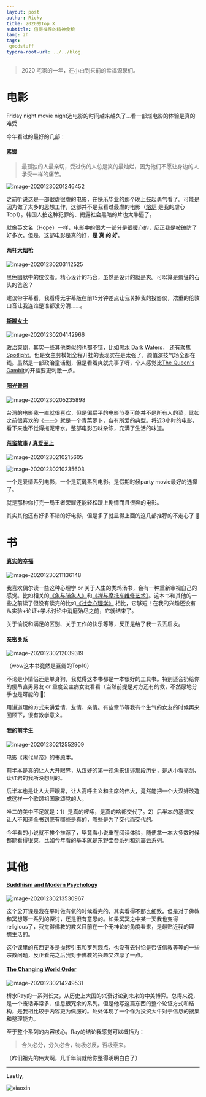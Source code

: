```yaml
---
layout: post
author: Ricky
title: 2020的Top X
subtitle: 值得推荐的精神食粮
lang: zh
tags:
 goodstuff
typora-root-url: ../../blog
---
```


> 2020 宅家的一年，在小白到来前的幸福源泉们。



# 电影

Friday night movie night选电影的时间越来越久了…看一部烂电影的体验是真的难受

今年看过的最好的几部：

#### [素媛](https://movie.douban.com/subject/21937452/)

> 最孤独的人最亲切，受过伤的人总是笑的最灿烂，因为他们不愿让身边的人承受一样的痛苦。

![image-20201230201246452](/img/in-post/image-20201230201246452.png)

之前听说这是一部很虐很虐的电影，在快乐毕业的那个晚上鼓起勇气看了。可能是因为做了太多的思想工作，这部并不是我看过最虐的电影（[熔炉](https://movie.douban.com/subject/5912992/?from=subject-page) 是我的虐心Top1）。韩国人拍这种犯罪的、揭露社会黑暗的片也太牛逼了。

就像英文名（Hope）一样，电影中的很大一部分是很暖心的，反正我是被破防了好多次。但是，这部电影是真的好，**是 真 的 好**。



#### [两杆大烟枪](https://movie.douban.com/subject/1293350/)

![image-20201230203112525](/img/in-post/image-20201230203112525.png)

黑色幽默中的佼佼者。精心设计的巧合，虽然是设计的就是爽。可以算是疯狂的石头的爸爸？

建议带字幕看，我看得无字幕版在前15分钟差点让我关掉我的投影仪，浓重的伦敦口音让我连谁是谁都没分清……。



#### [斯隆女士](https://movie.douban.com/subject/26703158/)

![image-20201230204142966](/img/in-post/image-20201230204142966.png)

政治爽剧，其实一些其他类似的也都不错，比如[黑水 Dark Waters](https://movie.douban.com/subject/30331959/?from=subject-page)， 还有[聚焦 Spotlight](https://movie.douban.com/subject/25954475/?from=subject-page)。但是女主劳模姐全程开挂的表现实在是太强了，颜值演技气场全都在线。虽然是一部政治童话剧，但是看着爽就完事了呀，个人感觉比[The Queen's Gambit](https://movie.douban.com/subject/32579283/)的开挂要更刺激一点。





#### [阳光普照](https://movie.douban.com/subject/30292777/)

![image-20201230205235898](/img/in-post/image-20201230205235898.png)

台湾的电影我一直就很喜欢，但是偏扁平的电影节奏可能并不是所有人的菜，比如之前很喜欢的《[一一](https://movie.douban.com/subject/1292434/)》就是一个青菜萝卜，各有所爱的典型。将近3小时的电影，看下来也不觉得拖泥带水。整部电影五味杂陈，充满了生活的味道。





#### [荒蛮故事](https://movie.douban.com/subject/24750126/) / [真爱至上](https://movie.douban.com/subject/1292401/)

![image-20201230210215605](/img/in-post/image-20201230210215605.png)

![image-20201230210235603](/img/in-post/image-20201230210235603.png)

一个是爱情系列电影，一个是荒诞系列电影。是假期时候party movie最好的选择了。

就是那种你打完一局王者荣耀还能轻松跟上剧情而且很爽的电影。



其实其他还有好多不错的好电影，但是多了就显得上面的这几部推荐的不走心了 🤔



# 书



#### [真实的幸福](https://book.douban.com/subject/4934733/)

![image-20201230211136148](/img/in-post/image-20201230211136148.png)

我喜欢偶尔读一些这种心理学 or 关于人生的类鸡汤书，会有一种重新审视自己的感觉。比如相关的[《象与骑象人》](https://book.douban.com/subject/3116096/)和[《禅与摩托车维修艺术》](https://book.douban.com/subject/3116096/)。这本书和其他的一些之前读了但没有读完的比如[《社会心理学》](https://book.douban.com/subject/1476651/) 相比，它够短！在我的兴趣还没有从实验+论证+学术讨论中消磨殆尽之前，它就结束了。

关于愉悦和满足的区别、关于工作的快乐等等，反正是给了我一丢丢启发。



#### [亲密关系](https://book.douban.com/subject/5952488/)

![image-20201230212039319](/img/in-post/image-20201230212039319.png)

（wow这本书竟然是豆瓣的Top10）

不论是小情侣还是单身狗，我觉得这本书都是一本很好的工具书。特别适合扔给你的傻吊直男男友 or 重度公主病女友看看（当然前提是对方还有的救，不然原地分手也是可能的 🔞）

用讲道理的方式来讲爱情、友情、亲情。有些章节等我有个生气的女友的时候再来回顾下，很有教学意义。





#### [我的前半生](https://book.douban.com/subject/1191433/)

![image-20201230212552909](/img/in-post/image-20201230212552909.png)

电影《末代皇帝》的书原本。

前半本是真的让人大开眼界，从汉奸的第一视角来讲述那段历史，是从小看亮剑、读红岩的我所没想到的。

后半本也是让人大开眼界，让人高呼主义和主席的伟大，竟然能把一个大汉奸改造成这样一个歌颂祖国歌颂党的人。

唯二的美中不足就是：1）是真的啰嗦，是真的啥都交代了。2）后半本的基调又让人不知道全书到底有哪些是真的，哪些是为了交代而交代的。



今年看的小说就不挨个推荐了，毕竟看小说重在阅读体验，随便拿一本大多数时候都能看得很爽，比如今年看的基本就是东野圭吾系列和刘震云系列。





# 其他

#### [Buddhism and Modern Psychology](https://www.coursera.org/learn/science-of-meditation)

![image-20201230213530967](/img/in-post/image-20201230213530967.png)

这个公开课是我在平时做有氧的时候看完的，其实看得不那么细致。但是对于佛教和冥想等一系列的探讨，还是很有意思的。如果冥冥之中某一天我也变得religious了，我觉得佛教的教义目前在一个无神论的角度看来，是最贴近我的理想生活的。

这个课里的东西更多是抛砖引玉和罗列观点，也没有去讨论是否该信教等等的一些宗教问题，反正看完之后我对于佛教的兴趣又浓厚了一点。



#### [The Changing World Order](https://www.linkedin.com/pulse/changing-world-order-ray-dalio-1f/)

![image-20201230214249531](/img/in-post/image-20201230214249531.png)

桥水Ray的一系列长文，从历史上大国的兴衰讨论到未来的中美博弈。总得来说，是一个废话非常多、信息很冗余的系列。但是他写这篇东西的整个论证方式和结构，是我相比较于内容更为佩服的。处处体现了一个作为投资大牛对于信息的搜集和整理能力。

至于整个系列的内容核心，Ray的结论我感觉可以概括为：

> 合久必分，分久必合，物极必反，否极泰来。

（咋们祖先的伟大啊，几千年前就给你整得明明白白了）





______



**Lastly,** 

![xiaoxin](/img/in-post/xiaoxin.jpeg)